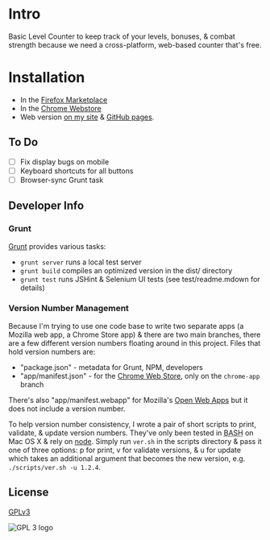 # Intro

Basic Level Counter to keep track of your levels, bonuses, & combat strength because we need a cross-platform, web-based counter that's free.

# Installation

- In the [Firefox Marketplace](https://marketplace.firefox.com/app/level-counter/)
- In the [Chrome Webstore](https://chrome.google.com/webstore/detail/level-counter/omechdmoagbfojanbihfodbcnckcjmkg)
- Web version [on my site](http://phette.net/level-counter/) & [GitHub pages](//phette23.github.io/Level-Counter/).

## To Do

- [ ] Fix display bugs on mobile
- [ ] Keyboard shortcuts for all buttons
- [ ] Browser-sync Grunt task

## Developer Info

### Grunt

[Grunt](http://gruntjs.com/) provides various tasks:

- `grunt server` runs a local test server
- `grunt build` compiles an optimized version in the dist/ directory
- `grunt test` runs JSHint & Selenium UI tests (see test/readme.mdown for details)

### Version Number Management

Because I'm trying to use one code base to write two separate apps (a Mozilla web app, a Chrome Store app) & there are two main branches, there are a few different version numbers floating around in this project. Files that hold version numbers are:

- "package.json" - metadata for Grunt, NPM, developers
- "app/manifest.json" - for the [Chrome Web Store](https://developer.chrome.com/apps/manifest.html), only on the `chrome-app` branch

There's also "app/manifest.webapp" for Mozilla's [Open Web Apps](https://developer.mozilla.org/en-US/docs/Apps/Manifest) but it does not include a version number.

To help version number consistency, I wrote a pair of short scripts to print, validate, & update version numbers. They've only been tested in <abbr title="Bourne Again Shell">BASH</abbr> on Mac OS X & rely on [node](nodejs.org). Simply run `ver.sh` in the scripts directory & pass it one of three options: p for print, v for validate versions, & u for update which takes an additional argument that becomes the new version, e.g. `./scripts/ver.sh -u 1.2.4`.

## License

[GPLv3](https://www.gnu.org/licenses/gpl-3.0.html)

![GPL 3 logo](https://www.gnu.org/graphics/gplv3-127x51.png "GPLv3")
